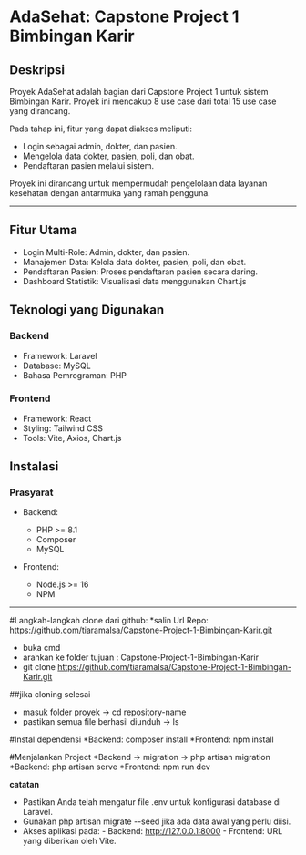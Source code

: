 # AdaSehat: Capstone Project 1 Bimbingan Karir

## Deskripsi
Proyek AdaSehat adalah bagian dari Capstone Project 1 untuk sistem Bimbingan Karir. Proyek ini mencakup 8 use case dari total 15 use case yang dirancang. 

Pada tahap ini, fitur yang dapat diakses meliputi:
- Login sebagai admin, dokter, dan pasien.
- Mengelola data dokter, pasien, poli, dan obat.
- Pendaftaran pasien melalui sistem.

Proyek ini dirancang untuk mempermudah pengelolaan data layanan kesehatan dengan antarmuka yang ramah pengguna.

---

## Fitur Utama
- Login Multi-Role: Admin, dokter, dan pasien.
- Manajemen Data: Kelola data dokter, pasien, poli, dan obat.
- Pendaftaran Pasien: Proses pendaftaran pasien secara daring.
- Dashboard Statistik: Visualisasi data menggunakan Chart.js

## Teknologi yang Digunakan
### Backend
- Framework: Laravel
- Database: MySQL
- Bahasa Pemrograman: PHP

### Frontend
- Framework: React
- Styling: Tailwind CSS
- Tools: Vite, Axios, Chart.js

## Instalasi

### Prasyarat
- Backend:
  - PHP >= 8.1
  - Composer
  - MySQL

- Frontend:
  - Node.js >= 16
  - NPM 

---

#Langkah-langkah clone dari github:
*salin Url Repo: https://github.com/tiaramalsa/Capstone-Project-1-Bimbingan-Karir.git
* buka cmd
* arahkan ke folder tujuan : Capstone-Project-1-Bimbingan-Karir
* git clone https://github.com/tiaramalsa/Capstone-Project-1-Bimbingan-Karir.git
  
##jika cloning selesai
* masuk folder proyek -> cd repository-name
* pastikan semua file berhasil diunduh -> ls

#Instal dependensi
*Backend: composer install
*Frontend: npm install

#Menjalankan Project
*Backend -> migration -> php artisan migration
*Backend: php artisan serve
*Frontend: npm run dev

**catatan**
- Pastikan Anda telah mengatur file .env untuk konfigurasi database di Laravel.
- Gunakan php artisan migrate --seed jika ada data awal yang perlu diisi.
- Akses aplikasi pada:
      - Backend: http://127.0.0.1:8000
      - Frontend: URL yang diberikan oleh Vite.

